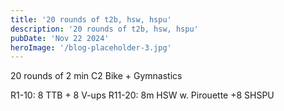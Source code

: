 ```yaml
---
title: '20 rounds of t2b, hsw, hspu'
description: '20 rounds of t2b, hsw, hspu'
pubDate: 'Nov 22 2024'
heroImage: '/blog-placeholder-3.jpg'
---
```

20 rounds of 
2 min C2 Bike + Gymnastics 

R1-10: 8 TTB + 8 V-ups 
R11-20: 8m HSW w. Pirouette +8 SHSPU
